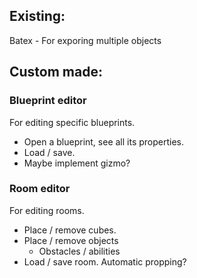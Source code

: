 ## Existing: 
Batex - For exporing multiple objects
## Custom made: 
### Blueprint editor
For editing specific blueprints. 
- Open a blueprint, see all its properties. 
- Load / save. 
- Maybe implement gizmo? 
### Room editor
For editing rooms.
- Place / remove cubes. 
- Place / remove objects
	- Obstacles / abilities
- Load / save room.
Automatic propping? 